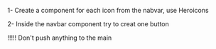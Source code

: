 1- Create a component for each icon from the nabvar, use Heroicons

2- Inside the navbar component try to creat one button


!!!!! Don't push anything to the main